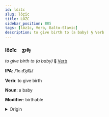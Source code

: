 ```yaml
---
id: lôzîc
slug: lôzîc
title: LÔZC
sidebar_position: 805
tags: [lôzîc, Verb, Balto-Slavic]
description: to give birth to (a baby) § Verb
---
```


### lôzîc&emsp;<span kind="abugida">ʓıⱴ̄ɟ</span>

*to give birth to (a baby)* **§** [Verb](../../tags/Verb)

**IPA**: /ˈlo.d͡ʒit͡ɕ/

**Verb**: to give birth

**Noun**: a baby

**Modifier**: birthable

<details>
    <summary>Origin</summary>
    Polish rodzić /ˈrɔ.d͡ʑit͡ɕ/<br/>
    <em>Balto-Slavic Language Family</em>
</details>